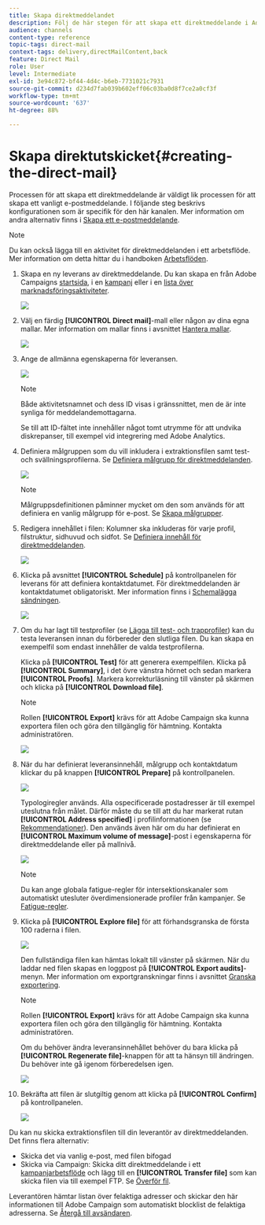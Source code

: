 ```yaml
---
title: Skapa direktmeddelandet
description: Följ de här stegen för att skapa ett direktmeddelande i Adobe Campaign.
audience: channels
content-type: reference
topic-tags: direct-mail
context-tags: delivery,directMailContent,back
feature: Direct Mail
role: User
level: Intermediate
exl-id: 3e94c872-bf44-4d4c-b6eb-7731021c7931
source-git-commit: d234d7fab039b602eff06c03ba0d8f7ce2a0cf3f
workflow-type: tm+mt
source-wordcount: '637'
ht-degree: 88%

---
```


# Skapa direktutskicket{#creating-the-direct-mail}

Processen för att skapa ett direktmeddelande är väldigt lik processen för att skapa ett vanligt e-postmeddelande. I följande steg beskrivs konfigurationen som är specifik för den här kanalen. Mer information om andra alternativ finns i [Skapa ett e-postmeddelande](../../channels/using/creating-an-email.md).

>[!NOTE]
>
>Du kan också lägga till en aktivitet för direktmeddelanden i ett arbetsflöde. Mer information om detta hittar du i handboken [Arbetsflöden](../../automating/using/direct-mail-delivery.md).

1. Skapa en ny leverans av direktmeddelande. Du kan skapa en från Adobe Campaigns [startsida](../../start/using/interface-description.md#home-page), i en [kampanj](../../start/using/marketing-activities.md#creating-a-marketing-activity) eller i en [lista över marknadsföringsaktiviteter](../../start/using/programs-and-campaigns.md#creating-a-campaign).

   ![](assets/direct_mail_1.png)

1. Välj en färdig **[!UICONTROL Direct mail]**-mall eller någon av dina egna mallar. Mer information om mallar finns i avsnittet [Hantera mallar](../../start/using/marketing-activity-templates.md).

   ![](assets/direct_mail_2.png)

1. Ange de allmänna egenskaperna för leveransen.

   ![](assets/direct_mail_3.png)

   >[!NOTE]
   >
   >Både aktivitetsnamnet och dess ID visas i gränssnittet, men de är inte synliga för meddelandemottagarna.
   >
   >Se till att ID-fältet inte innehåller något tomt utrymme för att undvika diskrepanser, till exempel vid integrering med Adobe Analytics.

1. Definiera målgruppen som du vill inkludera i extraktionsfilen samt test- och svällningsprofilerna. Se [Definiera målgrupp för direktmeddelanden](../../channels/using/defining-the-direct-mail-audience.md).

   ![](assets/direct_mail_4.png)

   >[!NOTE]
   >
   >Målgruppsdefinitionen påminner mycket om den som används för att definiera en vanlig målgrupp för e-post. Se [Skapa målgrupper](../../audiences/using/creating-audiences.md).

1. Redigera innehållet i filen: Kolumner ska inkluderas för varje profil, filstruktur, sidhuvud och sidfot. Se [Definiera innehåll för direktmeddelanden](../../channels/using/defining-the-direct-mail-content.md).

   ![](assets/direct_mail_5.png)

1. Klicka på avsnittet **[!UICONTROL Schedule]** på kontrollpanelen för leverans för att definiera kontaktdatumet. För direktmeddelanden är kontaktdatumet obligatoriskt. Mer information finns i [Schemalägga sändningen](../../sending/using/about-scheduling-messages.md).

   ![](assets/direct_mail_8.png)

1. Om du har lagt till testprofiler (se [Lägga till test- och trapprofiler](../../channels/using/defining-the-direct-mail-audience.md#adding-test-and-trap-profiles)) kan du testa leveransen innan du förbereder den slutliga filen. Du kan skapa en exempelfil som endast innehåller de valda testprofilerna.

   Klicka på **[!UICONTROL Test]** för att generera exempelfilen. Klicka på **[!UICONTROL Summary]**, i det övre vänstra hörnet och sedan markera **[!UICONTROL Proofs]**. Markera korrekturläsning till vänster på skärmen och klicka på **[!UICONTROL Download file]**.

   >[!NOTE]
   >
   >Rollen **[!UICONTROL Export]** krävs för att Adobe Campaign ska kunna exportera filen och göra den tillgänglig för hämtning. Kontakta administratören.

   ![](assets/direct_mail_19.png)

1. När du har definierat leveransinnehåll, målgrupp och kontaktdatum klickar du på knappen **[!UICONTROL Prepare]** på kontrollpanelen.

   ![](assets/direct_mail_16.png)

   Typologiregler används. Alla ospecificerade postadresser är till exempel uteslutna från målet. Därför måste du se till att du har markerat rutan **[!UICONTROL Address specified]** i profilinformationen (se [Rekommendationer](../../channels/using/about-direct-mail.md#recommendations)). Den används även här om du har definierat en **[!UICONTROL Maximum volume of message]**-post i egenskaperna för direktmeddelande eller på mallnivå.

   ![](assets/direct_mail_25.png)

   >[!NOTE]
   >
   >Du kan ange globala fatigue-regler för intersektionskanaler som automatiskt utesluter överdimensionerade profiler från kampanjer. Se [Fatigue-regler](../../sending/using/fatigue-rules.md).

1. Klicka på **[!UICONTROL Explore file]** för att förhandsgranska de första 100 raderna i filen.

   ![](assets/direct_mail_18.png)

   Den fullständiga filen kan hämtas lokalt till vänster på skärmen. När du laddar ned filen skapas en loggpost på **[!UICONTROL Export audits]**-menyn. Mer information om exportgranskningar finns i avsnittet [Granska exportering](../../administration/using/auditing-export-logs.md).

   >[!NOTE]
   >
   >Rollen **[!UICONTROL Export]** krävs för att Adobe Campaign ska kunna exportera filen och göra den tillgänglig för hämtning. Kontakta administratören.

   Om du behöver ändra leveransinnehållet behöver du bara klicka på **[!UICONTROL Regenerate file]**-knappen för att ta hänsyn till ändringen. Du behöver inte gå igenom förberedelsen igen.

   ![](assets/direct_mail_21.png)

1. Bekräfta att filen är slutgiltig genom att klicka på **[!UICONTROL Confirm]** på kontrollpanelen.

   ![](assets/direct_mail_20.png)

Du kan nu skicka extraktionsfilen till din leverantör av direktmeddelanden. Det finns flera alternativ:

* Skicka det via vanlig e-post, med filen bifogad
* Skicka via Campaign: Skicka ditt direktmeddelande i ett [kampanjarbetsflöde](../../automating/using/direct-mail-delivery.md) och lägg till en **[!UICONTROL Transfer file]** som kan skicka filen via till exempel FTP. Se [Överför fil](../../automating/using/transfer-file.md).

Leverantören hämtar listan över felaktiga adresser och skickar den här informationen till Adobe Campaign som automatiskt blocklist de felaktiga adresserna. Se [Återgå till avsändaren](../../channels/using/return-to-sender.md).
